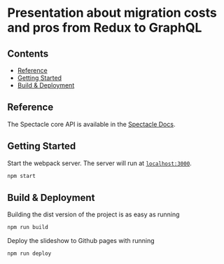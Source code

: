 # Presentation about migration costs and pros from Redux to GraphQL

## Contents

- [Reference](#reference)
- [Getting Started](#getting-started)
- [Build & Deployment](#build-deployment)

## Reference

The Spectacle core API is available in the [Spectacle Docs](https://github.com/FormidableLabs/spectacle/blob/master/README.md).

## Getting Started

Start the webpack server. The server will run at [`localhost:3000`](http://localhost:3000).

   ```sh
   npm start
   ```

## Build & Deployment

Building the dist version of the project is as easy as running

```sh
npm run build
```

Deploy the slideshow to Github pages with running

```sh
npm run deploy
```
